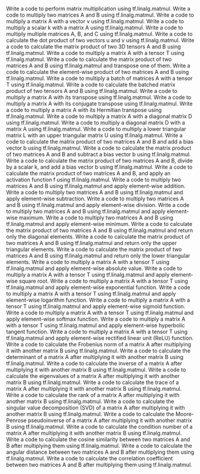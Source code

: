 Write a code to perform matrix multiplication using tf.linalg.matmul.
Write a code to multiply two matrices A and B using tf.linalg.matmul.
Write a code to multiply a matrix A with a vector v using tf.linalg.matmul.
Write a code to multiply a scalar k with a matrix A using tf.linalg.matmul.
Write a code to multiply multiple matrices A, B, and C using tf.linalg.matmul.
Write a code to calculate the dot product of two vectors u and v using tf.linalg.matmul.
Write a code to calculate the matrix product of two 3D tensors A and B using tf.linalg.matmul.
Write a code to multiply a matrix A with a tensor T using tf.linalg.matmul.
Write a code to calculate the matrix product of two matrices A and B using tf.linalg.matmul and transpose one of them.
Write a code to calculate the element-wise product of two matrices A and B using tf.linalg.matmul.
Write a code to multiply a batch of matrices A with a tensor T using tf.linalg.matmul.
Write a code to calculate the batched matrix product of two tensors A and B using tf.linalg.matmul.
Write a code to multiply a matrix A with its transpose using tf.linalg.matmul.
Write a code to multiply a matrix A with its conjugate transpose using tf.linalg.matmul.
Write a code to multiply a matrix A with its Hermitian transpose using tf.linalg.matmul.
Write a code to multiply a matrix A with a diagonal matrix D using tf.linalg.matmul.
Write a code to multiply a diagonal matrix D with a matrix A using tf.linalg.matmul.
Write a code to multiply a lower triangular matrix L with an upper triangular matrix U using tf.linalg.matmul.
Write a code to calculate the matrix product of two matrices A and B and add a bias vector b using tf.linalg.matmul.
Write a code to calculate the matrix product of two matrices A and B and subtract a bias vector b using tf.linalg.matmul.
Write a code to calculate the matrix product of two matrices A and B, divide by a scalar k, and add a bias vector b using tf.linalg.matmul.
Write a code to calculate the matrix product of two matrices A and B, and apply an activation function f using tf.linalg.matmul.
Write a code to multiply two matrices A and B using tf.linalg.matmul and apply element-wise addition.
Write a code to multiply two matrices A and B using tf.linalg.matmul and apply element-wise subtraction.
Write a code to multiply two matrices A and B using tf.linalg.matmul and apply element-wise division.
Write a code to multiply two matrices A and B using tf.linalg.matmul and apply element-wise maximum.
Write a code to multiply two matrices A and B using tf.linalg.matmul and apply element-wise minimum.
Write a code to calculate the matrix product of two matrices A and B using tf.linalg.matmul and return only the diagonal elements.
Write a code to calculate the matrix product of two matrices A and B using tf.linalg.matmul and return only the upper triangular elements.
Write a code to calculate the matrix product of two matrices A and B using tf.linalg.matmul and return only the lower triangular elements.
Write a code to multiply a matrix A with a tensor T using tf.linalg.matmul and apply element-wise absolute value.
Write a code to multiply a matrix A with a tensor T using tf.linalg.matmul and apply element-wise square root.
Write a code to multiply a matrix A with a tensor T using tf.linalg.matmul and apply element-wise exponential function.
Write a code to multiply a matrix A with a tensor T using tf.linalg.matmul and apply element-wise logarithm function.
Write a code to multiply a matrix A with a tensor T using tf.linalg.matmul and apply element-wise sigmoid function.
Write a code to multiply a matrix A with a tensor T using tf.linalg.matmul and apply element-wise softmax function.
Write a code to multiply a matrix A with a tensor T using tf.linalg.matmul and apply element-wise hyperbolic tangent function.
Write a code to multiply a matrix A with a tensor T using tf.linalg.matmul and apply element-wise rectified linear unit (ReLU) function.
Write a code to calculate the Frobenius norm of a matrix A after multiplying it with another matrix B using tf.linalg.matmul.
Write a code to calculate the determinant of a matrix A after multiplying it with another matrix B using tf.linalg.matmul.
Write a code to calculate the inverse of a matrix A after multiplying it with another matrix B using tf.linalg.matmul.
Write a code to calculate the eigenvalues of a matrix A after multiplying it with another matrix B using tf.linalg.matmul.
Write a code to calculate the trace of a matrix A after multiplying it with another matrix B using tf.linalg.matmul.
Write a code to calculate the rank of a matrix A after multiplying it with another matrix B using tf.linalg.matmul.
Write a code to calculate the singular value decomposition (SVD) of a matrix A after multiplying it with another matrix B using tf.linalg.matmul.
Write a code to calculate the Moore-Penrose pseudoinverse of a matrix A after multiplying it with another matrix B using tf.linalg.matmul.
Write a code to calculate the condition number of a matrix A after multiplying it with another matrix B using tf.linalg.matmul.
Write a code to calculate the cosine similarity between two matrices A and B after multiplying them using tf.linalg.matmul.
Write a code to calculate the angular distance between two matrices A and B after multiplying them using tf.linalg.matmul.
Write a code to calculate the correlation coefficient between two matrices A and B after multiplying them using tf.linalg.matmul.